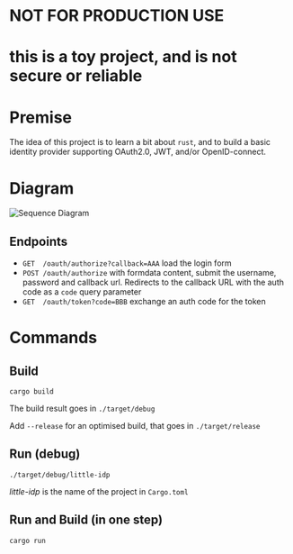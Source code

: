 # NOT FOR PRODUCTION USE
# this is a toy project, and is not secure or reliable


# Premise

The idea of this project is to learn a bit about `rust`, and to build a basic identity provider supporting OAuth2.0, JWT, and/or OpenID-connect.

# Diagram

![Sequence Diagram](https://www.plantuml.com/plantuml/png/XLBDRjim3BxhAGYVEc11iEqMj6cxjXWs54kmf0_0o9mjH9OwYQgHFVqenKQyecXkDlM9ty-dcyWOE7LMeMOVe7gA5E1Y5tml7nygm0Xvf5Gvc2rXixw51LYFDJnZGt2vGxrVw0EwvUtNkyjv_bsgG9o2AmYbd6S2_qBXkEhE6hsFK5dV62SCheQ6E4AWsWJIJBKYcULR9zhgqJ1Rcds_NrSB-FQmXJacRdqmV-bQexMPz-fTCIrt5WffqVLQreDZ-TIYWXmRjB4eqraiL9kqwmnNQjiI944xxAYSFsEClG-rka3hNGEzuHPOKACc-9Ce70GNv0fBfahCGXIEdErl7pgeaV6ivVLgC_KyKJ_5gHUqHlRHr8YIR-IZtiW-4EGre7qzrcTDHqqWSijFdx-CiHsFPCrokxfV3TF_lQLW8RO-sHfs12Dt3TYWSP41GP2-draJ-UHmw6Fi6zYVDZxzUdpxILrdkLVlo7tLvzlo1THBWKde3i13cIKOUTUASKyoDR5ayn4cbI94qY9SPMmWARNOOxydTqGOFjCX3E_Mv_JdvUPPKqDK0y-FpUgdKZT2aphx3m00)

## Endpoints

* `GET  /oauth/authorize?callback=AAA` load the login form
* `POST /oauth/authorize` with formdata content, submit the username, password and callback url. Redirects to the callback URL with the auth code as a `code` query parameter
* `GET  /oauth/token?code=BBB` exchange an auth code for the token

# Commands

## Build
```
cargo build
```

The build result goes in `./target/debug`

Add `--release` for an optimised build, that goes in `./target/release`

## Run (debug)

```
./target/debug/little-idp
```
_little-idp_ is the name of the project in `Cargo.toml`

## Run and Build (in one step)

```
cargo run
```